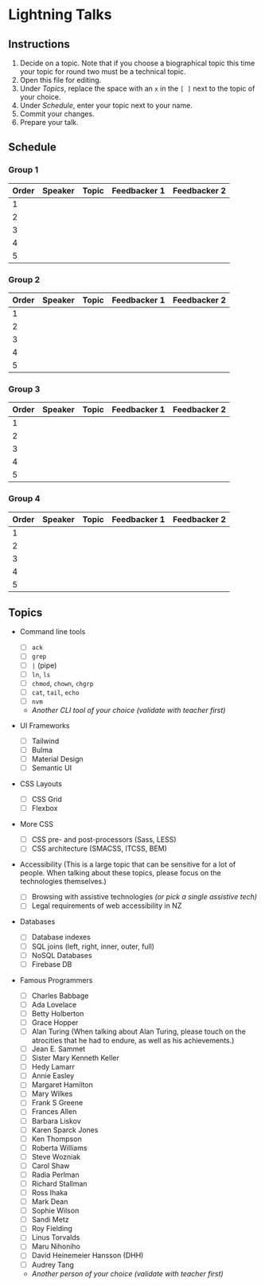 # Lightning Talks

## Instructions

1. Decide on a topic. Note that if you choose a biographical topic this time your topic for round two must be a technical topic.
1. Open this file for editing.
1. Under _Topics_, replace the space with an `x` in the `[ ]` next to the topic of your choice.
1. Under _Schedule_, enter your topic next to your name.
1. Commit your changes.
1. Prepare your talk.


## Schedule

### Group 1

| Order | Speaker        | Topic                                       | Feedbacker 1   | Feedbacker 2   |
| ----- | -------------- | ------------------------------------------- | -------------- | -------------- |
|   1   |                |                                             |                |                |
|   2   |                |                                             |                |                |
|   3   |                |                                             |                |                |
|   4   |                |                                             |                |                |
|   5   |                |                                             |                |                |

### Group 2

| Order | Speaker        | Topic                                       | Feedbacker 1   | Feedbacker 2   |
| ----- | -------------- | ------------------------------------------- | -------------- | -------------- |
|   1   |                |                                             |                |                |
|   2   |                |                                             |                |                |
|   3   |                |                                             |                |                |
|   4   |                |                                             |                |                |
|   5   |                |                                             |                |                |

### Group 3

| Order | Speaker        | Topic                                       | Feedbacker 1   | Feedbacker 2   |
| ----- | -------------- | ------------------------------------------- | -------------- | -------------- |
|   1   |                |                                             |                |                |
|   2   |                |                                             |                |                |
|   3   |                |                                             |                |                |
|   4   |                |                                             |                |                |
|   5   |                |                                             |                |                |

### Group 4

| Order | Speaker        | Topic                                       | Feedbacker 1   | Feedbacker 2   |
| ----- | -------------- | ------------------------------------------- | -------------- | -------------- |
|   1   |                |                                             |                |                |
|   2   |                |                                             |                |                |
|   3   |                |                                             |                |                |
|   4   |                |                                             |                |                |
|   5   |                |                                             |                |                |


## Topics

* Command line tools
  - [ ] `ack`
  - [ ] `grep`
  - [ ] `|` (pipe)
  - [ ] `ln`, `ls`
  - [ ] `chmod`, `chown`, `chgrp`
  - [ ] `cat`, `tail`, `echo`
  - [ ] `nvm`
  - _Another CLI tool of your choice (validate with teacher first)_

* UI Frameworks
  - [ ] Tailwind
  - [ ] Bulma
  - [ ] Material Design
  - [ ] Semantic UI

* CSS Layouts
  - [ ] CSS Grid
  - [ ] Flexbox

* More CSS
  - [ ] CSS pre- and post-processors (Sass, LESS)
  - [ ] CSS architecture (SMACSS, ITCSS, BEM)

* Accessibility (This is a large topic that can be sensitive for a lot of people. When talking about these topics, please focus on the technologies themselves.)
  - [ ] Browsing with assistive technologies _(or pick a single assistive tech)_
  - [ ] Legal requirements of web accessibility in NZ

* Databases
  - [ ] Database indexes
  - [ ] SQL joins (left, right, inner, outer, full)
  - [ ] NoSQL Databases
  - [ ] Firebase DB

* Famous Programmers
  - [ ] Charles Babbage
  - [ ] Ada Lovelace
  - [ ] Betty Holberton
  - [ ] Grace Hopper
  - [ ] Alan Turing (When talking about Alan Turing, please touch on the atrocities that he had to endure, as well as his achievements.)
  - [ ] Jean E. Sammet
  - [ ] Sister Mary Kenneth Keller
  - [ ] Hedy Lamarr
  - [ ] Annie Easley
  - [ ] Margaret Hamilton
  - [ ] Mary Wilkes
  - [ ] Frank S Greene
  - [ ] Frances Allen
  - [ ] Barbara Liskov
  - [ ] Karen Sparck Jones
  - [ ] Ken Thompson
  - [ ] Roberta Williams
  - [ ] Steve Wozniak
  - [ ] Carol Shaw
  - [ ] Radia Perlman
  - [ ] Richard Stallman
  - [ ] Ross Ihaka
  - [ ] Mark Dean
  - [ ] Sophie Wilson
  - [ ] Sandi Metz
  - [ ] Roy Fielding
  - [ ] Linus Torvalds
  - [ ] Maru Nihoniho
  - [ ] David Heinemeier Hansson (DHH)
  - [ ] Audrey Tang
  - _Another person of your choice (validate with teacher first)_
